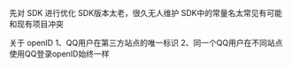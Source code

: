先对 SDK 进行优化
SDK版本太老，很久无人维护
SDK中的常量名太常见有可能和现有项目冲突


关于 openID
1、QQ用户在第三方站点的唯一标识
2、同一个QQ用户在不同站点使用QQ登录openID始终一样